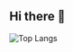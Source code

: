 ## Hi there 👋

<!--
**avishek04/avishek04** is a ✨ _special_ ✨ repository because its `README.md` (this file) appears on your GitHub profile.

Here are some ideas to get you started:

- 🔭 I’m currently working on ...
- 🌱 I’m currently learning ...
- 👯 I’m looking to collaborate on ...
- 🤔 I’m looking for help with ...
- 💬 Ask me about ...
- 📫 How to reach me: ...
- 😄 Pronouns: ...
- ⚡ Fun fact: ...
-->

![Top Langs](https://github-readme-stats.vercel.app/api/top-langs/?username=avishek04&exclude_repo=MSD-CS6015,MSD-CS6013,MSD-CS6010,Programming-in-C-Basics,Programming-in-C-Algorithms,Programming-in-C-Arrays,Spell-Check-Programme-Using-HashTable-in-C,Recover-Images-from-Raw-file-in-C-Memory-Management-Problem,ImageFilter-Console-App-Using-C&layout=compact)
